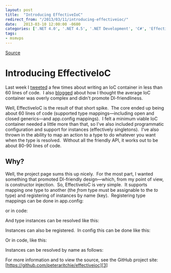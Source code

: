 ```yaml
---
layout: post
title:  "Introducing EffectiveIoC"
redirect_from: "/2013/03/11/introducing-effectiveioc/"
date:   2013-03-10 12:00:00 -0600
categories: ['.NET 4.0', '.NET 4.5', '.NET Development', 'C#', 'EffectiveIoC']
tags:
- msmvps
---
```

[Source](http://blogs.msmvps.com/peterritchie/2013/03/11/introducing-effectiveioc/ "Permalink to Introducing EffectiveIoC")

# Introducing EffectiveIoC

Last week I [tweeted][1] a few times about writing an IoC container in less than 60 lines of code.  I also [blogged][2] about how I thought the average IoC container was overly complex and didn't promote DI-friendliness.

Well, EffectiveIoC is the result of that short spike.  The core ended up being about 60 lines of code (supported type mappings—including open and closed generics—and app.config mappings).  I felt a minimum viable IoC container needed a little more than that, so I've also included programmatic configuration and support for instances (effectively singletons).  I've also thrown in the ability to map an action to a type to do whatever you want when the type is resolved.  Without all the friendly API, it works out to be about 80-90 lines of code.

## Why?

Well, the project page sums this up nicely.  For the most part, I wanted something that promoted DI-friendly design—which, from my point of view, is constructor injection.  So, EffectiveIoC is very simple.  It supports mapping one type to another (the _from_ type must be assignable to the _to_ type) and registering of instances by name (key).  Registering type mappings can be done in app.config:

or in code:

And type instances can be resolved like this:

Instances can also be registered.  In config this can be done like this:

Or in code, like this:

Instances can be resolved by name as follows:

For more information and to view the source, see the GitHub project site: [https://github.com/peteraritchie/effectiveioc][3]

[1]: https://twitter.com/peterritchie
[2]: http://bit.ly/Zm1vIM
[3]: http://bit.ly/WEo1xY "https://github.com/peteraritchie/effectiveioc"

